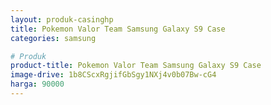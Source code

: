 ```yaml
---
layout: produk-casinghp
title: Pokemon Valor Team Samsung Galaxy S9 Case
categories: samsung

# Produk
product-title: Pokemon Valor Team Samsung Galaxy S9 Case
image-drive: 1b8CScxRgjifGbSgy1NXj4v0b07Bw-cG4
harga: 90000
---
```

